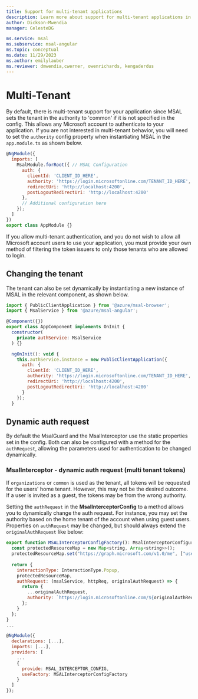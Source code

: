 ```yaml
---
title: Support for multi-tenant applications
description: Learn more about support for multi-tenant applications in MSAL Angular
author: Dickson-Mwendia
manager: CelesteDG

ms.service: msal
ms.subservice: msal-angular
ms.topic: conceptual
ms.date: 11/29/2023
ms.author: emilylauber
ms.reviewer: dmwendia,cwerner, owenrichards, kengaderdus
---
```


# Multi-Tenant

By default, there is multi-tenant support for your application since MSAL sets the tenant in the authority to 'common' if it is not specified in the config. This allows any Microsoft account to authenticate to your application. If you are not interested in multi-tenant behavior, you will need to set the `authority` config property when instantiating MSAL in the `app.module.ts` as shown below.

```js
@NgModule({
  imports: [
    MsalModule.forRoot({ // MSAL Configuration
      auth: {
        clientId: 'CLIENT_ID_HERE',
        authority: 'https://login.microsoftonline.com/TENANT_ID_HERE',
        redirectUri: 'http://localhost:4200',
        postLogoutRedirectUri: 'http://localhost:4200'
      },
      // Additional configuration here
    });
  ]
})
export class AppModule {}
```

If you allow multi-tenant authentication, and you do not wish to allow all Microsoft account users to use your application, you must provide your own method of filtering the token issuers to only those tenants who are allowed to login.

## Changing the tenant
The tenant can also be set dynamically by instantiating a new instance of MSAL in the relevant component, as shown below.

```js
import { PublicClientApplication } from '@azure/msal-browser';
import { MsalService } from '@azure/msal-angular';

@Component({})
export class AppComponent implements OnInit {
  constructor(
    private authService: MsalService
  ) {}

  ngOnInit(): void {
    this.authService.instance = new PublicClientApplication({
      auth: {
        clientId: 'CLIENT_ID_HERE',
        authority: 'https://login.microsoftonline.com/TENANT_ID_HERE',
        redirectUri: 'http://localhost:4200',
        postLogoutRedirectUri: 'http://localhost:4200'
      }
    });
  }
```

## Dynamic auth request

By default the MsalGuard and the MsalInterceptor use the static properties set in the config. Both can also be configured with a method for the `authRequest`, allowing the parameters used for authentication to be changed dynamically.

### MsalInterceptor - dynamic auth request (multi tenant tokens)

If `organizations` or `common` is used as the tenant, all tokens will be requested for the users' home tenant. However, this may not be the desired outcome. If a user is invited as a guest, the tokens may be from the wrong authority.

Setting the `authRequest` in the **MsalInterceptorConfig** to a method allows you to dynamically change the auth request. For instance, you may set the authority based on the home tenant of the account when using guest users.
Properties on `authRequest` may be changed, but should always extend the `originalAuthRequest` like below:

```js
export function MSALInterceptorConfigFactory(): MsalInterceptorConfiguration {
  const protectedResourceMap = new Map<string, Array<string>>();
  protectedResourceMap.set("https://graph.microsoft.com/v1.0/me", ["user.read"]);
  
  return {
    interactionType: InteractionType.Popup,
    protectedResourceMap,
    authRequest: (msalService, httpReq, originalAuthRequest) => {
      return {
        ...originalAuthRequest,
        authority: `https://login.microsoftonline.com/${originalAuthRequest.account?.tenantId ?? 'organizations'}`
      };
    }
  };
}
...

@NgModule({
  declarations: [...],
  imports: [...],
  providers: [
    ...
    {
      provide: MSAL_INTERCEPTOR_CONFIG,
      useFactory: MSALInterceptorConfigFactory
    }
  ]
});

```
